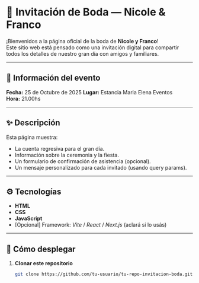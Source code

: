 # 💍 Invitación de Boda — Nicole & Franco

¡Bienvenidos a la página oficial de la boda de **Nicole y Franco**!  
Este sitio web está pensado como una invitación digital para compartir todos los detalles de nuestro gran día con amigos y familiares.

---

## 📆 Información del evento

**Fecha:** 25 de Octubre de 2025
**Lugar:** Estancia Maria Elena Eventos  
**Hora:** 21.00hs

---

## ✨ Descripción

Esta página muestra:
- La cuenta regresiva para el gran día.
- Información sobre la ceremonia y la fiesta.
- Un formulario de confirmación de asistencia (opcional).
- Un mensaje personalizado para cada invitado (usando query params).

---

## ⚙️ Tecnologías

- **HTML**
- **CSS**
- **JavaScript**
- [Opcional] Framework: *Vite* / *React* / *Next.js* (aclará si lo usás)

---

## 🚀 Cómo desplegar

1. **Clonar este repositorio**

   ```bash
   git clone https://github.com/tu-usuario/tu-repo-invitacion-boda.git
